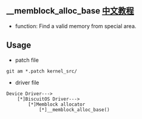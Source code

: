 __memblock_alloc_base [中文教程](https://biscuitos.github.io/blog/MMU-ARM32-MEMBLOCK-__memblock_alloc_base/)
--------------------------------------------

* function: Find a valid memory from special area.


## Usage

* patch file

```
git am *.patch kernel_src/
```

* driver file

```
Device Driver--->
    [*]BiscuitOS Driver--->
        [*]Memblock allocator
            [*]__memblock_alloc_base()
```
